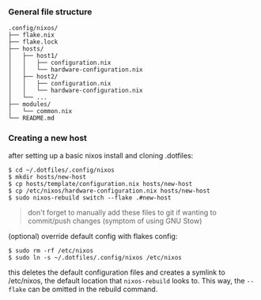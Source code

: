 ### General file structure
```
.config/nixos/
├── flake.nix
├── flake.lock
├── hosts/
│   ├── host1/
│   │   ├── configuration.nix
│   │   └── hardware-configuration.nix
│   ├── host2/
│   │   ├── configuration.nix
│   │   └── hardware-configuration.nix
│   └── ...
├── modules/
│   └── common.nix
└── README.md
```
### Creating a new host

after setting up a basic nixos install and cloning .dotfiles:
```
$ cd ~/.dotfiles/.config/nixos
$ mkdir hosts/new-host
$ cp hosts/template/configuration.nix hosts/new-host
$ cp /etc/nixos/hardware-configuration.nix hosts/new-host
$ sudo nixos-rebuild switch --flake .#new-host
```
> don't forget to manually add these files to git if wanting to commit/push changes (symptom of using GNU Stow)

(optional) override default config with flakes config:
```
$ sudo rm -rf /etc/nixos
$ sudo ln -s ~/.dotfiles/.config/nixos /etc/nixos
```
this deletes the default configuration files and creates a symlink to /etc/nixos, the default location that `nixos-rebuild` looks to.  This way, the `--flake` can be omitted in the rebuild command.
